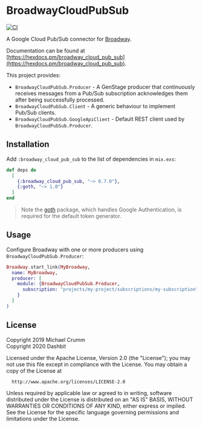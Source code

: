 # BroadwayCloudPubSub

[![CI](https://github.com/dashbitco/broadway_cloud_pub_sub/actions/workflows/ci.yml/badge.svg)](https://github.com/dashbitco/broadway_cloud_pub_sub/actions/workflows/ci.yml)

A Google Cloud Pub/Sub connector for [Broadway](https://github.com/dashbitco/broadway).

Documentation can be found at [https://hexdocs.pm/broadway_cloud_pub_sub](https://hexdocs.pm/broadway_cloud_pub_sub).

This project provides:

  * `BroadwayCloudPubSub.Producer` - A GenStage producer that continuously receives messages from
    a Pub/Sub subscription acknowledges them after being successfully processed.
  * `BroadwayCloudPubSub.Client` - A generic behaviour to implement Pub/Sub clients.
  * `BroadwayCloudPubSub.GoogleApiClient` - Default REST client used by `BroadwayCloudPubSub.Producer`.


## Installation

Add `:broadway_cloud_pub_sub` to the list of dependencies in `mix.exs`:

```elixir
def deps do
  [
    {:broadway_cloud_pub_sub, "~> 0.7.0"},
    {:goth, "~> 1.0"}
  ]
end
```
> Note the [goth](https://hexdocs.pm/goth) package, which handles Google Authentication, is required for the default token generator.

## Usage

Configure Broadway with one or more producers using `BroadwayCloudPubSub.Producer`:

```elixir
Broadway.start_link(MyBroadway,
  name: MyBroadway,
  producer: [
    module: {BroadwayCloudPubSub.Producer,
      subscription: "projects/my-project/subscriptions/my-subscription"
    }
  ]
)
```

## License

Copyright 2019 Michael Crumm \
Copyright 2020 Dashbit

  Licensed under the Apache License, Version 2.0 (the "License");
  you may not use this file except in compliance with the License.
  You may obtain a copy of the License at

      http://www.apache.org/licenses/LICENSE-2.0

  Unless required by applicable law or agreed to in writing, software
  distributed under the License is distributed on an "AS IS" BASIS,
  WITHOUT WARRANTIES OR CONDITIONS OF ANY KIND, either express or implied.
  See the License for the specific language governing permissions and
  limitations under the License.
